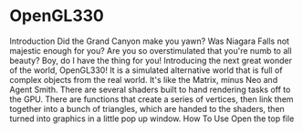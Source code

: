 # OpenGL330
Introduction
  Did the Grand Canyon make you yawn? Was Niagara Falls not majestic enough for you? Are you so overstimulated that you're numb to all beauty? Boy, do I have the thing for you!
  Introducing the next great wonder of the world, OpenGL330! It is a simulated alternative world that is full of complex objects from the real world. It's like the Matrix, minus Neo and Agent Smith.
  There are several shaders built to hand rendering tasks off to the GPU. There are functions that create a series of vertices, then link them together into a bunch of triangles, which are handed to the shaders, then turned into graphics in a little pop up window.
How To Use
  Open the top file
